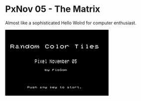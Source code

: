 # PxNov 05 - The Matrix

Almost like a sophisticated Hello Wolrd for computer enthusiast.

![matrix_gif](./PxNov_201105_RandomColorTile.gif)
